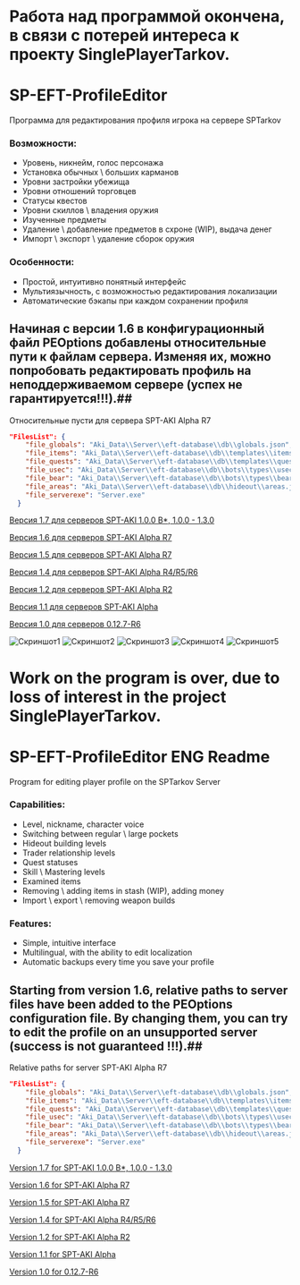 # Работа над программой окончена, в связи с потерей интереса к проекту SinglePlayerTarkov.

# SP-EFT-ProfileEditor
Программа для редактирования профиля игрока на сервере SPTarkov

### Возможности:
* Уровень, никнейм, голос персонажа
* Установка обычных \ больших карманов
* Уровни застройки убежища
* Уровни отношений торговцев
* Статусы квестов
* Уровни скиллов \ владения оружия
* Изученные предметы
* Удаление \ добавление предметов в схроне (WIP), выдача денег
* Импорт \ экспорт \ удаление сборок оружия

### Особенности:
* Простой, интуитивно понятный интерфейс
* Мультиязычность, с возможностью редактирования локализации
* Автоматические бэкапы при каждом сохранении профиля

## Начиная с версии 1.6 в конфигурационный файл PEOptions добавлены относительные пути к файлам сервера. Изменяя их, можно попробовать редактировать профиль на неподдерживаемом сервере (успех не гарантируется!!!).##

Относительные пусти для сервера SPT-AKI Alpha R7
```json
"FilesList": {
    "file_globals": "Aki_Data\\Server\\eft-database\\db\\globals.json",
    "file_items": "Aki_Data\\Server\\eft-database\\db\\templates\\items.json",
    "file_quests": "Aki_Data\\Server\\eft-database\\db\\templates\\quests.json",
    "file_usec": "Aki_Data\\Server\\eft-database\\db\\bots\\types\\usec.json",
    "file_bear": "Aki_Data\\Server\\eft-database\\db\\bots\\types\\bear.json",
    "file_areas": "Aki_Data\\Server\\eft-database\\db\\hideout\\areas.json",
    "file_serverexe": "Server.exe"
  }
```


[Версия 1.7 для серверов SPT-AKI 1.0.0 B*, 1.0.0 - 1.3.0](https://github.com/jbs4bmx/SP-EFT-ProfileEditor/releases/tag/v1.7)

[Версия 1.6 для серверов SPT-AKI Alpha R7](https://github.com/SkiTles55/SP-EFT-ProfileEditor/releases/tag/1.6)

[Версия 1.5 для серверов SPT-AKI Alpha R7](https://github.com/SkiTles55/SP-EFT-ProfileEditor/releases/tag/1.5)

[Версия 1.4 для серверов SPT-AKI Alpha R4/R5/R6](https://github.com/SkiTles55/SP-EFT-ProfileEditor/releases/tag/1.4)

[Версия 1.2 для серверов SPT-AKI Alpha R2](https://github.com/SkiTles55/SP-EFT-ProfileEditor/releases/tag/1.2)

[Версия 1.1 для серверов SPT-AKI Alpha](https://github.com/SkiTles55/SP-EFT-ProfileEditor/releases/tag/1.1)

[Версия 1.0 для серверов 0.12.7-R6](https://github.com/SkiTles55/SP-EFT-ProfileEditor/releases/tag/1.0)

![Скриншот1](https://github.com/SkiTles55/SP-EFT-ProfileEditor/blob/master/screenshots/1.JPG?raw=true)
![Скриншот2](https://github.com/SkiTles55/SP-EFT-ProfileEditor/blob/master/screenshots/2.JPG?raw=true)
![Скриншот3](https://github.com/SkiTles55/SP-EFT-ProfileEditor/blob/master/screenshots/3.JPG?raw=true)
![Скриншот4](https://github.com/SkiTles55/SP-EFT-ProfileEditor/blob/master/screenshots/4.JPG?raw=true)
![Скриншот5](https://github.com/SkiTles55/SP-EFT-ProfileEditor/blob/master/screenshots/5.JPG?raw=true)

# Work on the program is over, due to loss of interest in the project SinglePlayerTarkov.

# SP-EFT-ProfileEditor ENG Readme
Program for editing player profile on the SPTarkov Server

### Capabilities:
* Level, nickname, character voice  
* Switching between regular \ large pockets  
* Hideout building levels  
* Trader relationship levels  
* Quest statuses  
* Skill \ Mastering levels  
* Examined items  
* Removing \ adding items in stash (WIP), adding money 
* Import \ export \ removing weapon builds

### Features:  
* Simple, intuitive interface  
* Multilingual, with the ability to edit localization  
* Automatic backups every time you save your profile  

## Starting from version 1.6, relative paths to server files have been added to the PEOptions configuration file. By changing them, you can try to edit the profile on an unsupported server (success is not guaranteed !!!).##

Relative paths for server SPT-AKI Alpha R7
```json
"FilesList": {
    "file_globals": "Aki_Data\\Server\\eft-database\\db\\globals.json",
    "file_items": "Aki_Data\\Server\\eft-database\\db\\templates\\items.json",
    "file_quests": "Aki_Data\\Server\\eft-database\\db\\templates\\quests.json",
    "file_usec": "Aki_Data\\Server\\eft-database\\db\\bots\\types\\usec.json",
    "file_bear": "Aki_Data\\Server\\eft-database\\db\\bots\\types\\bear.json",
    "file_areas": "Aki_Data\\Server\\eft-database\\db\\hideout\\areas.json",
    "file_serverexe": "Server.exe"
  }
```

[Version 1.7 for SPT-AKI 1.0.0 B*, 1.0.0 - 1.3.0](https://github.com/jbs4bmx/SP-EFT-ProfileEditor/releases/tag/v1.7)

[Version 1.6 for SPT-AKI Alpha R7](https://github.com/SkiTles55/SP-EFT-ProfileEditor/releases/tag/1.6)

[Version 1.5 for SPT-AKI Alpha R7](https://github.com/SkiTles55/SP-EFT-ProfileEditor/releases/tag/1.5)

[Version 1.4 for SPT-AKI Alpha R4/R5/R6](https://github.com/SkiTles55/SP-EFT-ProfileEditor/releases/tag/1.4)

[Version 1.2 for SPT-AKI Alpha R2](https://github.com/SkiTles55/SP-EFT-ProfileEditor/releases/tag/1.2)

[Version 1.1 for SPT-AKI Alpha](https://github.com/SkiTles55/SP-EFT-ProfileEditor/releases/tag/1.1)

[Version 1.0 for 0.12.7-R6](https://github.com/SkiTles55/SP-EFT-ProfileEditor/releases/tag/1.0)
